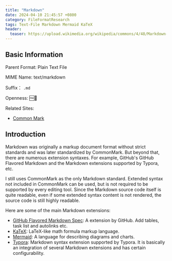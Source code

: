 ```yaml
---
title: "Markdown"
date: 2024-04-10 21:45:57 +0800
category: FileFormatResearch
tags: Text-File Markdown Mermaid KaTeX
header:
  teaser: https://upload.wikimedia.org/wikipedia/commons/4/48/Markdown-mark.svg
---
```


## Basic Information

Parent Format: Plain Text File

MIME Name: text/markdown

Suffix： `.md`

Openness: 🆓📖

Related Sites:

* [Common Mark](https://commonmark.org/)

## Introduction

Markdown was originally a markup document format without strict standards and was later standardized by CommonMark. But beyond that, there are numerous extension syntaxes. For example, GitHub's GitHub Flavored Markdown and the Markdown extensions supported by Typora, etc.

I still uses CommonMark as the only Markdown standard. Extended syntax not included in CommonMark can be used, but is not required to be supported by every editing tool. Since the Markdown source code itself is quite readable, even if some extended syntax content is not rendered, the source code is still highly readable.

Here are some of the main Markdown extensions:

* [GitHub Flavored Markdown Spec](https://github.github.com/gfm/): A extension by GitHub. Add tables, task list and autolinks etc.
* [KaTeX](https://katex.org/): LaTeX-like math formula markup language.
* [Mermaid](http://mermaid.js.org/): A language for describing diagrams and charts.
* [Typora](https://typora.io/): Markdown syntax extension supported by Typora. It is basically an integration of several Markdown extensions and has certain configurability.
